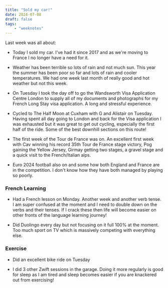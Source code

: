 ```yaml
---
title: "Sold my car!"
date: 2024-07-08
draft: false
tags:
    - "weeknotes"
---
```


Last week was all about:

- Today I sold my car. I've had it since 2017 and as we're moving to France I no longer have a need for it.

- Weather has been terrible so lots of rain and not much sun. This year the summer has been poor so far and lots of rain and cooler temperatures. We had one week last month of really good and hot weather but not this week.

- On Tuesday I took the day off to go the Wandsworth Visa Application Centre London to supply all of my documents and photographs for my French Long Stay visa application. A long and stressful experience.

- Cycled to The Half Moon at Cuxham with G and Alistair on Tuesday. Having spent all day going to London and back for the Visa application I was exhausted but it was great to get out cycling, especially the first half of the ride. Some of the best downhill sections on this route!

- The first week of the Tour de France was on. An excellent first week with Cav winning his record 35th Tour de France stage victory, Pog gaining the Yellow Jersey, Girmay getting two stages, a gravel stage and a quick visit to the French/Italian alps.

- Euro 2024 football also on and some how both England and France are in the competition. I don't know how they have both managed by playing so poorly.

### French Learning

- Had a French lesson on Monday. Another week and another verb tense. I am super confused at the moment and I need to double down on the verbs and their tenses. If I crack these then life will become easier on other fronts of the language learning journey!

- Did Duolingo every day but not focusing on it full 100% at the moment. Too much sport on TV which is massively competing with everything else.

### Exercise

- Did an excellent bike ride on Tuesday

- I did 3 other Zwift sessions in the garage. Doing it more regularly is good for sleep as I am tired and sleep becomes easier if you are knackered out from exercising!
